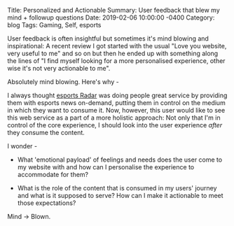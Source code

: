 Title:  Personalized and Actionable
Summary: User feedback that blew my mind + followup questions
Date:   2019-02-06 10:00:00 -0400
Category: blog
Tags: Gaming, Self, esports

User feedback is often insightful but sometimes it's mind blowing and inspirational: A recent review I got started with the usual "Love you website, very useful to me" and so on but then he ended up with something along the lines of "I find myself looking for a more personalised experience, other wise it's not very actionable to me".

Absolutely mind blowing. Here's why -

I always thought  [esports Radar](https://www.esportsradar.app/) was doing people great service by providing them with esports news on-demand, putting them in control on the medium in which they want to consume it. Now, however, this user would like to see this web service as a part of a more holistic approach: Not only that I'm in control of the core experience, I should look into the user experience _after_ they consume the content.

I wonder -

* What 'emotional payload' of feelings and needs does the user come to my website with and how can I personalise the experience to accommodate for them?

* What is the role of the content that is consumed in my users' journey and what is it supposed to serve? How can I make it actionable to meet those expectations?

Mind -> Blown.
